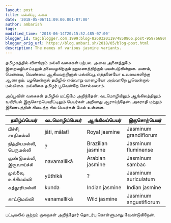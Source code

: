 ```yaml
---
layout: post
title: மல்லிப்பூ வகை
date: '2018-05-06T11:09:00.001-07:00'
author: ambarish
tags: 
modified_time: '2018-06-14T20:15:52.485-07:00'
blogger_id: tag:blogger.com,1999:blog-826032011974850866.post-959766809751399237
blogger_orig_url: https://blog.ambari.sh/2018/05/blog-post.html
description: The names of various jasmine variants.
---
```

தமிழகத்தில் விளங்கும் மல்லி வகைகள் பற்பல. அவை அனைத்துமே இறைவழிபாட்டிலும் தலையழகிற்கும் நறுமணத்திற்கும் பயன்படுகின்றன. மணம், மென்மை, வெண்மை ஆகியவற்றினால் மல்லிப்பூ எத்தனையோ உவமைகளிற்கு ஆளாகும். பழமென்றால் தமிழில் எவ்வாறு வாழையோ அவ்வாறே பூவென்றால் மல்லிகை. மல்லிகை தமிழர் பூவென்றே சொல்லலாம்.

அப்பூவின் வகைகள் தமிழில் மட்டுமே அறிந்தேன். வடமொழியிலும் ஆங்கிலத்திலும் உயிரியல் இருசொற்பெயரீட்டிலும் பெயர்கள் அறியாது ஆராய்ந்தேன். அகராதி மற்றும் இணையத்தின் கிடைத்த சில பெயர்கள் மேல் உள்ளன.

| தமிழ்ப்பெயர் | வடமொழிப்பெயர் | ஆங்கிலப்பெயர் | இருசொற்பெயர்  |
|---|---|---|---|
| பிச்சி, சாதிமல்லி | jāti, mālatī | Royal jasmine | Jasminum grandiflorum |
| நித்தியமல்லி, பெருமல்லி | ? | Brazilian jasmine | Jasminum fluminense |
| குண்டுமல்லி, இருவாய்ச்சி | navamallikā | Arabian jasmine | Jasminum sambac |
| முல்லை, உச்சிமல்லி | yūthikā | ? | Jasminum auriculatum |
| கத்தூரிமல்லி | kunda | Indian jasmine | Indian jasmine |
| காட்டுமல்லி | vanamallikā | Wild jasmine | Jasminum angustiflorum |

பட்டியலில் குற்றம் குறைகள் அறிந்தோர் தொடர்பு கொள்ளுமாறு வேண்டுகிறேன்.
